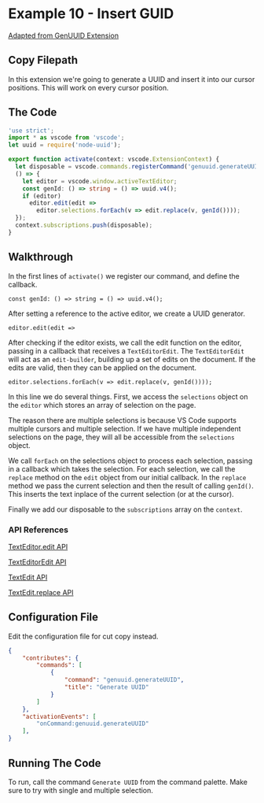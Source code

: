# Example 10 - Insert GUID

[Adapted from GenUUID Extension](https://github.com/espresso3389/genuuid-vscode/)

## Copy Filepath

In this extension we're going to generate a UUID and insert it into our cursor
positions. This will work on every cursor position.

## The Code

```typescript
'use strict';
import * as vscode from 'vscode';
let uuid = require('node-uuid');

export function activate(context: vscode.ExtensionContext) {
  let disposable = vscode.commands.registerCommand('genuuid.generateUUID',
  () => {
    let editor = vscode.window.activeTextEditor;
    const genId: () => string = () => uuid.v4();
    if (editor)
      editor.edit(edit => 
        editor.selections.forEach(v => edit.replace(v, genId())));
  });
  context.subscriptions.push(disposable);
}
```

## Walkthrough

In the first lines of `activate()` we register our command, and define the
callback.

`const genId: () => string = () => uuid.v4();`

After setting a reference to the active editor, we create a UUID generator.

`editor.edit(edit =>`

After checking if the editor exists, we call the edit function on the editor,
passing in a callback that receives a `TextEditorEdit`. The `TextEditorEdit`
will act as an `edit-builder`, building up a set of edits on the document. If
the edits are valid, then they can be applied on the document.

`editor.selections.forEach(v => edit.replace(v, genId())));`

In this line we do several things.  First, we access the `selections` object
on the `editor` which stores an array of selection on the page.

The reason there are multiple selections is because VS Code supports multiple
cursors and multiple selection. If we have multiple independent selections on
the page, they will all be accessible from the `selections` object.

We call `forEach` on the selections object to process each selection, passing in
a callback which takes the selection. For each selection, we call the `replace`
method on the `edit` object from our initial callback. In the `replace` method
we pass the current selection and then the result of calling `genId()`. This
inserts the text inplace of the current selection (or at the cursor).

Finally we add our disposable to the `subscriptions` array on the `context`.

### API References

[TextEditor.edit API](https://code.visualstudio.com/docs/extensionAPI/vscode-api#TextEditor.edit)

[TextEditorEdit API](https://code.visualstudio.com/docs/extensionAPI/vscode-api#TextEditorEdit)

[TextEdit API](https://code.visualstudio.com/docs/extensionAPI/vscode-api#TextEdit)

[TextEdit.replace API](https://code.visualstudio.com/docs/extensionAPI/vscode-api#TextEdit.replace)

## Configuration File

Edit the configuration file for cut copy instead.

```json
{
    "contributes": {
        "commands": [
            {
                "command": "genuuid.generateUUID",
                "title": "Generate UUID"
            }
        ]
    },
    "activationEvents": [
        "onCommand:genuuid.generateUUID"
    ],
}
```

## Running The Code

To run, call the command `Generate UUID` from the command palette. Make sure to
try with single and multiple selection.
